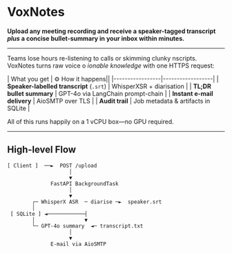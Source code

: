 #  VoxNotes

**Upload any meeting recording and receive a speaker-tagged transcript _plus_ a concise bullet-summary in your inbox within minutes.**

---


Teams lose hours re-listening to calls or skimming clunky nscripts. VoxNotes turns raw voice o _ionable knowledge_ with one HTTPS request:

|  What you get | ⚙ How it happens||
|-----------------|------------------|
| **Speaker-labelled transcript** (`.srt`) | WhisperXSR + diarisation |
| **TL;DR bullet summary** | GPT-4o via LangChain prompt-chain |
| **Instant e-mail delivery** | AioSMTP over TLS |
| **Audit trail** | Job metadata & artifacts in SQLite |

All of this runs happily on a 1 vCPU box—no GPU required.

---

##  High-level Flow

```text
[ Client ]  ──►  POST /upload
                    │
                    ▼
              FastAPI BackgroundTask
                    │
                    ▼
        ┌─ WhisperX ASR  ─ diarise ─►  speaker.srt
        │
 [ SQLite ] ◄────────────┤
        │                ▼
        └─ GPT-4o summary  ◄─ transcript.txt
                    │
                    ▼
              E-mail via AioSMTP
